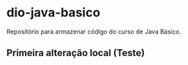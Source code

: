 # dio-java-basico
Repositório para armazenar código do curso de Java Básico.
## Primeira alteração local (Teste)
